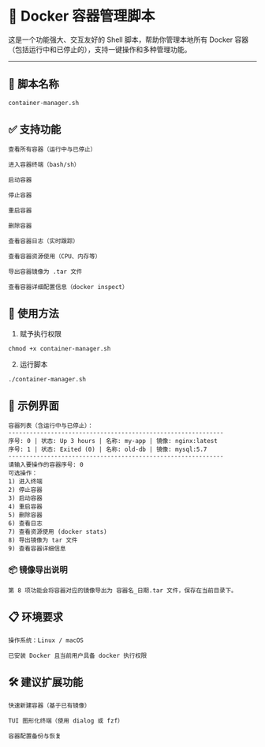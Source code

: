 # 🐳 Docker 容器管理脚本

这是一个功能强大、交互友好的 Shell 脚本，帮助你管理本地所有 Docker 容器（包括运行中和已停止的），支持一键操作和多种管理功能。

---

## 🔧 脚本名称

```bash
container-manager.sh
```
## ✅ 支持功能

    查看所有容器（运行中与已停止）

    进入容器终端（bash/sh）

    启动容器

    停止容器

    重启容器

    删除容器

    查看容器日志（实时跟踪）

    查看容器资源使用（CPU、内存等）

    导出容器镜像为 .tar 文件

    查看容器详细配置信息（docker inspect）

## 🚀 使用方法
1. 赋予执行权限

`chmod +x container-manager.sh`

2. 运行脚本

`./container-manager.sh`

## 🧠 示例界面

```
容器列表（含运行中与已停止）：
-------------------------------------------------------------
序号: 0 | 状态: Up 3 hours | 名称: my-app | 镜像: nginx:latest
序号: 1 | 状态: Exited (0) | 名称: old-db | 镜像: mysql:5.7
-------------------------------------------------------------
请输入要操作的容器序号: 0
可选操作：
1) 进入终端
2) 停止容器
3) 启动容器
4) 重启容器
5) 删除容器
6) 查看日志
7) 查看资源使用 (docker stats)
8) 导出镜像为 tar 文件
9) 查看容器详细信息
```
### 📦 镜像导出说明

    第 8 项功能会将容器对应的镜像导出为 容器名_日期.tar 文件，保存在当前目录下。

## 📋 环境要求

    操作系统：Linux / macOS

    已安装 Docker 且当前用户具备 docker 执行权限

## 🛠 建议扩展功能

    快速新建容器（基于已有镜像）

    TUI 图形化终端（使用 dialog 或 fzf）

    容器配置备份与恢复

